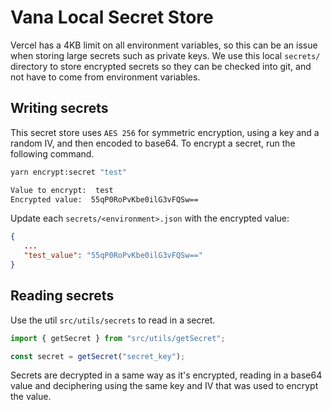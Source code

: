 # Vana Local Secret Store

Vercel has a 4KB limit on all environment variables, so this can be an issue
when storing large secrets such as private keys. We use this local `secrets/`
directory to store encrypted secrets so they can be checked into git, and not
have to come from environment variables.

## Writing secrets

This secret store uses `AES 256` for symmetric encryption, using a key and a
random IV, and then encoded to base64. To encrypt a secret, run the following
command.

```bash
yarn encrypt:secret "test"

Value to encrypt:  test
Encrypted value:  55qP0RoPvKbe0ilG3vFQSw==
```

Update each `secrets/<environment>.json` with the encrypted value:

```json
{
   ...
   "test_value": "55qP0RoPvKbe0ilG3vFQSw=="
}
```

## Reading secrets

Use the util `src/utils/secrets` to read in a secret.

```typescript
import { getSecret } from "src/utils/getSecret";

const secret = getSecret("secret_key");
```

Secrets are decrypted in a same way as it's encrypted, reading in a base64 value
and deciphering using the same key and IV that was used to encrypt the value.
